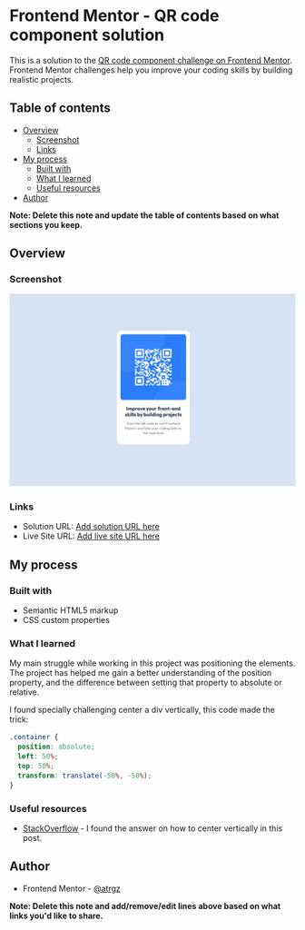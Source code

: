 # Frontend Mentor - QR code component solution

This is a solution to the [QR code component challenge on Frontend Mentor](https://www.frontendmentor.io/challenges/qr-code-component-iux_sIO_H). Frontend Mentor challenges help you improve your coding skills by building realistic projects. 

## Table of contents

- [Overview](#overview)
  - [Screenshot](#screenshot)
  - [Links](#links)
- [My process](#my-process)
  - [Built with](#built-with)
  - [What I learned](#what-i-learned)
  - [Useful resources](#useful-resources)
- [Author](#author)

**Note: Delete this note and update the table of contents based on what sections you keep.**

## Overview

### Screenshot

![](./screenshot.jpg)

### Links

- Solution URL: [Add solution URL here](https://github.com/atrgz/QR-Code-Component)
- Live Site URL: [Add live site URL here](https://atrgz.github.io/QR-Code-Component/)

## My process

### Built with

- Semantic HTML5 markup
- CSS custom properties

### What I learned

My main struggle while working in this project was positioning the elements. The project has helped me gain a better understanding of the position property, and the difference between setting that property to absolute or relative.

I found specially challenging center a div vertically, this code made the trick:

```css
.container {
  position: absolute;
  left: 50%;
  top: 50%;
  transform: translate(-50%, -50%);
}
```

### Useful resources

- [StackOverflow](https://stackoverflow.com/questions/14123999/center-a-div-horizontally-and-vertically) - I found the answer on how to center vertically in this post.


## Author

- Frontend Mentor - [@atrgz](https://www.frontendmentor.io/profile/atrgz)

**Note: Delete this note and add/remove/edit lines above based on what links you'd like to share.**